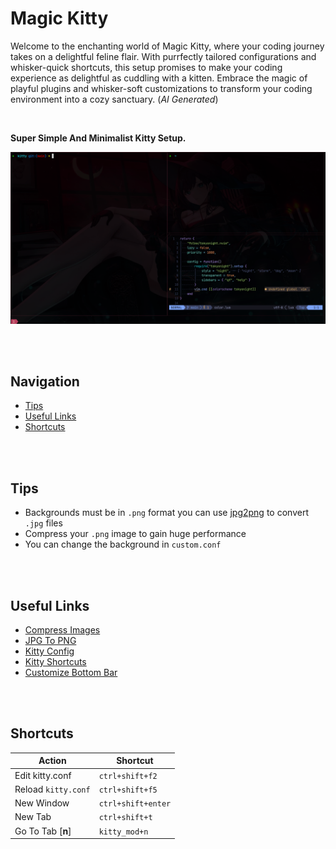 # Magic Kitty
Welcome to the enchanting world of Magic Kitty, where your coding
journey takes on a delightful feline flair. With purrfectly tailored
configurations and whisker-quick shortcuts, this setup promises to make
your coding experience as delightful as cuddling with a kitten. Embrace
the magic of playful plugins and whisker-soft customizations to transform
your coding environment into a cozy sanctuary. (_AI Generated_)

</br>

**Super Simple And Minimalist Kitty Setup.**

![Screenshot](https://github.com/mr-ema/dotfiles/blob/main/config/kitty/bg/screenshot.png?raw=true)

</br>
</br>

## Navigation

- [Tips](#tips)
- [Useful Links](#useful-links)
- [Shortcuts](#shortcuts)

</br>
</br>

## Tips

- Backgrounds must be in `.png` format you can use [jpg2png](https://jpg2png.com/) to convert `.jpg` files
- Compress your `.png` image to gain huge performance
- You can change the background in `custom.conf`

</br>
</br>

## Useful Links

- [Compress Images](https://compresspng.com/)
- [JPG To PNG](https://jpg2png.com/)
- [Kitty Config](https://sw.kovidgoyal.net/kitty/conf)
- [Kitty Shortcuts](https://sw.kovidgoyal.net/kitty/overview)
- [Customize Bottom Bar](https://sw.kovidgoyal.net/kitty/conf/#tab-bar)

</br>
</br>

## Shortcuts

| Action                | Shortcut              |
| --------------------- | --------------------- |
| Edit kitty.conf       | `ctrl+shift+f2`       |
| Reload `kitty.conf`   | `ctrl+shift+f5`       |
| New Window            | `ctrl+shift+enter`    |
| New Tab               | `ctrl+shift+t`        |
| Go To Tab [**n**]     | `kitty_mod+n`         |
